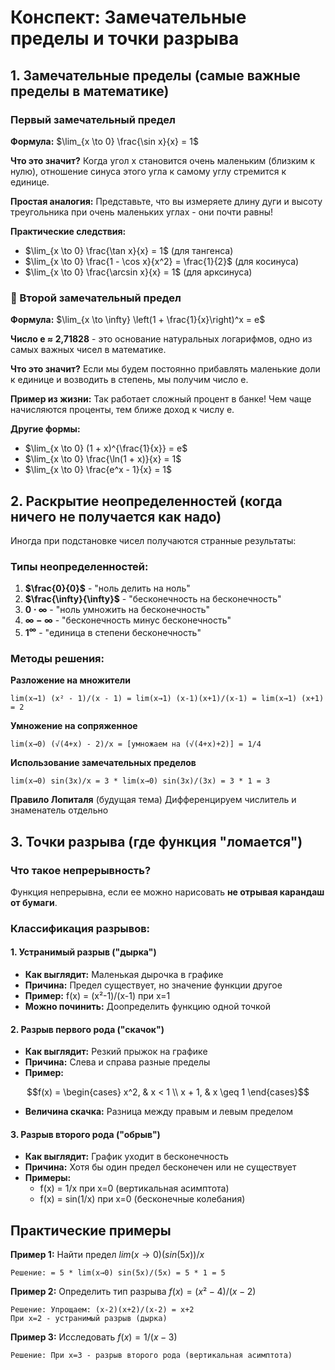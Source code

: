 # Конспект: Замечательные пределы и точки разрыва

## 1. Замечательные пределы (самые важные пределы в математике)

### Первый замечательный предел
**Формула:** $\lim_{x \to 0} \frac{\sin x}{x} = 1$

**Что это значит?**
Когда угол x становится очень маленьким (близким к нулю), отношение синуса этого угла к самому углу стремится к единице.

**Простая аналогия:**
Представьте, что вы измеряете длину дуги и высоту треугольника при очень маленьких углах - они почти равны!

**Практические следствия:**
- $\lim_{x \to 0} \frac{\tan x}{x} = 1$ (для тангенса)
- $\lim_{x \to 0} \frac{1 - \cos x}{x^2} = \frac{1}{2}$ (для косинуса)
- $\lim_{x \to 0} \frac{\arcsin x}{x} = 1$ (для арксинуса)

### 📌 Второй замечательный предел
**Формула:** $\lim_{x \to \infty} \left(1 + \frac{1}{x}\right)^x = e$

**Число e ≈ 2,71828** - это основание натуральных логарифмов, одно из самых важных чисел в математике.

**Что это значит?**
Если мы будем постоянно прибавлять маленькие доли к единице и возводить в степень, мы получим число e.

**Пример из жизни:**
Так работает сложный процент в банке! Чем чаще начисляются проценты, тем ближе доход к числу e.

**Другие формы:**
- $\lim_{x \to 0} (1 + x)^{\frac{1}{x}} = e$
- $\lim_{x \to 0} \frac{\ln(1 + x)}{x} = 1$
- $\lim_{x \to 0} \frac{e^x - 1}{x} = 1$

## 2. Раскрытие неопределенностей (когда ничего не получается как надо)

Иногда при подстановке чисел получаются странные результаты:

### Типы неопределенностей:

1. **$\frac{0}{0}$** - "ноль делить на ноль"
2. **$\frac{\infty}{\infty}$** - "бесконечность на бесконечность"  
3. **$0 \cdot \infty$** - "ноль умножить на бесконечность"
4. **$\infty - \infty$** - "бесконечность минус бесконечность"
5. **$1^\infty$** - "единица в степени бесконечность"

### Методы решения:

**Разложение на множители**
```example
lim(x→1) (x² - 1)/(x - 1) = lim(x→1) (x-1)(x+1)/(x-1) = lim(x→1) (x+1) = 2
```

**Умножение на сопряженное**
```example
lim(x→0) (√(4+x) - 2)/x = [умножаем на (√(4+x)+2)] = 1/4
```

**Использование замечательных пределов**
```example
lim(x→0) sin(3x)/x = 3 * lim(x→0) sin(3x)/(3x) = 3 * 1 = 3
```

**Правило Лопиталя** (будущая тема)
Дифференцируем числитель и знаменатель отдельно

## 3. Точки разрыва (где функция "ломается")

### Что такое непрерывность?
Функция непрерывна, если ее можно нарисовать **не отрывая карандаш от бумаги**.

### Классификация разрывов:

#### 1. Устранимый разрыв ("дырка")
- **Как выглядит:** Маленькая дырочка в графике
- **Причина:** Предел существует, но значение функции другое
- **Пример:** f(x) = (x²-1)/(x-1) при x=1
- **Можно починить:** Доопределить функцию одной точкой

#### 2. Разрыв первого рода ("скачок")
- **Как выглядит:** Резкий прыжок на графике
- **Причина:** Слева и справа разные пределы
- **Пример:** 
```math
f(x) = \begin{cases} 
x^2, & x < 1 \\
x + 1, & x \geq 1 
\end{cases}
```
- **Величина скачка:** Разница между правым и левым пределом

#### 3. Разрыв второго рода ("обрыв")
- **Как выглядит:** График уходит в бесконечность
- **Причина:** Хотя бы один предел бесконечен или не существует
- **Примеры:**
  - f(x) = 1/x при x=0 (вертикальная асимптота)
  - f(x) = sin(1/x) при x=0 (бесконечные колебания)

## Практические примеры

**Пример 1:** Найти предел $lim(x→0) (sin(5x))/x$
```
Решение: = 5 * lim(x→0) sin(5x)/(5x) = 5 * 1 = 5
```

**Пример 2:** Определить тип разрыва $f(x) = (x²-4)/(x-2)$
```
Решение: Упрощаем: (x-2)(x+2)/(x-2) = x+2
При x=2 - устранимый разрыв (дырка)
```

**Пример 3:** Исследовать $f(x) = 1/(x-3)$
```
Решение: При x=3 - разрыв второго рода (вертикальная асимптота)
